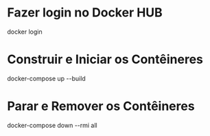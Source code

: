 
# Fazer login no Docker HUB
docker login

# Construir e Iniciar os Contêineres
docker-compose up --build

# Parar e Remover os Contêineres
docker-compose down --rmi all











